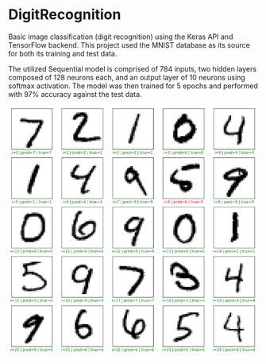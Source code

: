 # DigitRecognition
Basic image classification (digit recognition) using the Keras API and TensorFlow backend. This project used the MNIST database as its source for both its training and test data.

The utilized Sequential model is comprised of 784 inputs, two hidden layers composed of 128 neurons each, and an output layer of 10 neurons using softmax activation. The model was then trained for 5 epochs and performed with 97% accuracy against the test data.

![Digit test data rendered by Matlibplot](images/plots.png)
